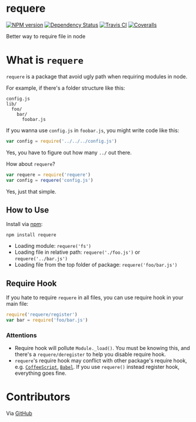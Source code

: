 # requere

[![NPM version][npm-image]][npm-url] [![Dependency Status][daviddm-image]][daviddm-url] [![Travis CI][travis-image]][travis-url] [![Coveralls][coveralls-image]][coveralls-url]

Better way to require file in node

# What is `requere`

`requere` is a package that avoid ugly path when requiring modules in node.

For example, if there's a folder structure like this:

```
config.js
lib/
  foo/
    bar/
      foobar.js
```

If you wanna use `config.js` in `foobar.js`, you might write code like this:

```js
var config = require('../../../config.js')
```

Yes, you have to figure out how many `../` out there.

How about `requere`?

```js
var requere = require('requere')
var config = requere('config.js')
```

Yes, just that simple.

## How to Use

Install via [npm](https://www.npmjs.com/):

```
npm install requere
```

- Loading module: `requere('fs')`
- Loading file in relative path: `requere('./foo.js')` or `requere('../bar.js')`
- Loading file from the top folder of package: `requere('foo/bar.js')`

## Require Hook

If you hate to require `requere` in all files, you can use require hook in your main file:

```js
require('requere/register')
var bar = require('foo/bar.js')
```

### Attentions

- Require hook will pollute `Module._load()`. You must be knowing this, and there's a `requere/deregister` to help you disable require hook.
- `requere`'s require hook may conflict with other package's require hook, e.g. [`CoffeeScript`](http://coffeescript.org/), [`Babel`](https://babeljs.io/). If you use `requere()` instead register hook, everything goes fine.

# Contributors

Via [GitHub](https://github.com/chrisyip/requere/graphs/contributors)

[npm-url]: https://npmjs.org/package/requere
[npm-image]: http://img.shields.io/npm/v/requere.svg?style=flat-square
[daviddm-url]: https://david-dm.org/chrisyip/requere
[daviddm-image]: https://david-dm.org/chrisyip/requere.svg?style=flat-square
[travis-url]: https://travis-ci.org/chrisyip/requere
[travis-image]: http://img.shields.io/travis/chrisyip/requere.svg?style=flat-square
[coveralls-url]: https://coveralls.io/r/chrisyip/requere
[coveralls-image]: http://img.shields.io/coveralls/chrisyip/requere.svg?style=flat-square
